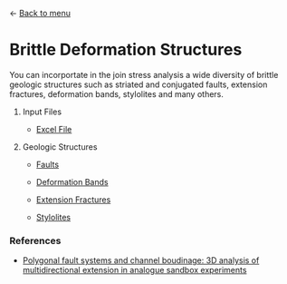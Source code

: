 ← [Back to menu](../../toc.md)

# Brittle Deformation Structures

You can incorportate in the join stress analysis a wide diversity of brittle geologic structures such as striated and conjugated faults, extension fractures, deformation bands, stylolites and many others.

1. Input Files

    - [Excel File](./inputFiles/excelFile.md)


2. Geologic Structures

    - [Faults](./faults.md)

    - [Deformation Bands](./deformationBands.md)

    - [Extension Fractures](./extensionFractures.md)

    - [Stylolites](./stylolites.md)

### References
- [Polygonal fault systems and channel boudinage: 3D analysis of multidirectional extension in analogue sandbox experiments](https://www.researchgate.net/publication/229182350_Polygonal_fault_systems_and_channel_boudinage_3D_analysis_of_multidirectional_extension_in_analogue_sandbox_experiments)